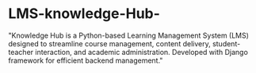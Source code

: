 # LMS-knowledge-Hub-
"Knowledge Hub is a Python-based Learning Management System (LMS) designed to streamline course management, content delivery, student-teacher interaction, and academic administration. Developed with Django framework for efficient backend management."
